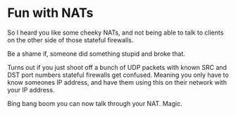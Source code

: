 # Fun with NATs
So I heard you like some cheeky NATs, and not being able to talk to clients on the other side of those stateful firewalls.  

Be a shame if, someone did something stupid and broke that. 

Turns out if you just shoot off a bunch of UDP packets with known SRC and DST port numbers stateful firewalls get confused. 
Meaning you only have to know someones IP address, and have them using this on their network with your IP address. 

Bing bang boom you can now talk through your NAT. Magic.
